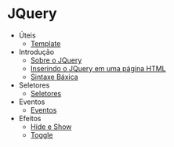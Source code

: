 # JQuery

- Úteis
    - [Template](estudos/template.md)
- Introdução
    - [Sobre o JQuery](estudos/about.md)
    - [Inserindo o JQuery em uma página HTML](estudos/inserindo.md)
    - [Sintaxe Báxica](estudos/sintaxe-basica.md)
- Seletores
    - [Seletores](estudos/seletores.md)
- Eventos
    - [Eventos](estudos/eventos.md)
- Efeitos
    - [Hide e Show](estudos/hide-show.md)
    - [Toggle](estudos/toggle.md)
